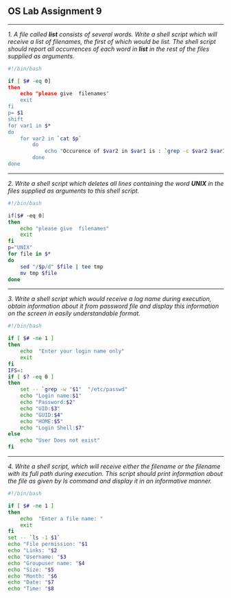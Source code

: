 ## OS Lab Assignment 9

---

_1. A file called **list** consists of several words. Write a shell script which will receive a list of filenames, the first of which would be list. The shell script should report all occurrences of each word in **list** in the rest of the files supplied as arguments._

```bash
#!/bin/bash

if [ $# -eq 0]
then
	echo "please give  filenames"
	exit
fi
p= $1
shift
for var1 in $*
do
	for var2 in `cat $p`
		do
			echo "Occurence of $var2 in $var1 is : `grep -c $var2 $var1`"
		done
done
```

---

_2. Write a shell script which deletes all lines containing the word **UNIX** in the files supplied as arguments to this shell script._

```bash
#!/bin/bash

if[$# -eq 0]
then
	echo "please give  filenames"
	exit
fi
p="UNIX"
for file in $*
do
	sed "/$p/d" $file | tee tmp
	mv tmp $file
done
```

---

_3. Write a shell script which would receive a log name during execution, obtain information about it from password file and display this information on the screen in easily understandable format._

```bash
#!/bin/bash

if [ $# -ne 1 ]
then
    echo  "Enter your login name only"
    exit
fi
IFS=:
if [ $? -eq 0 ]
then
    set -- `grep -w "$1"  "/etc/passwd"
    echo "Login name:$1"
    echo "Password:$2"
    echo "UID:$3"
    echo "GUID:$4"
    echo "HOME:$5"
    echo "Login Shell:$7"
else
    echo "User Does not exist"
fi
```

---

_4. Write a shell script, which will receive either the filename or the filename with its full path during execution. This script should print information about the file as given by Is command and display it in an informative manner._

```bash
#!/bin/bash

if [ $# -ne 1 ]
then
    echo  "Enter a file name: "
    exit
fi
set -- `ls -1 $1`
echo "File permission: "$1
echo "Links: "$2
echo "Username: "$3
echo "Groupuser name: "$4
echo "Size: "$5
echo "Month: "$6
echo "Date: "$7
echo "Time: "$8
```
